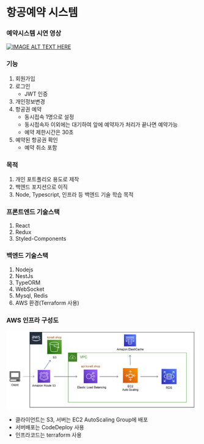 # 항공예약 시스템

### 예약시스템 시연 영상
[![IMAGE ALT TEXT HERE](https://img.youtube.com/vi/ewfOgQv2uoQ/0.jpg)](https://www.youtube.com/watch?v=ewfOgQv2uoQ)

### 기능
1. 회원가입
2. 로그인
    * JWT 인증
3. 개인정보변경
4. 항공권 예약
    * 동시접속 1명으로 설정
    * 동시접속자 이외에는 대기하여 앞에 예약자가 처리가 끝나면 예약가능
    * 예약 제한시간은 30초
5. 예약된 항공권 확인
    * 예약 취소 포함


### 목적
1. 개인 포트폴리오 용도로 제작
2. 백엔드 포지션으로 이직
3. Node, Typescript, 인프라 등 백엔드 기술 학습 목적


### 프론트엔드 기술스택
1. React
2. Redux
3. Styled-Components


### 백엔드 기술스택
1. Nodejs
2. NestJs
3. TypeORM
4. WebSocket
5. Mysql, Redis
6. AWS 환경(Terraform 사용)


### AWS 인프라 구성도
![인프라 구성도](./InfraImage3.png)

* 클라이언트는 S3, 서버는 EC2 AutoScaling Group에 배포
* 서버배포는 CodeDeploy 사용
* 인프라코드는 terraform 사용

